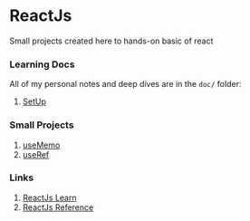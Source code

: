 # ReactJs
Small projects created here to hands-on basic of react

### Learning Docs
All of my personal notes and deep dives are in the `doc/` folder:
1. [SetUp](./doc/SetUp.md)

###  Small Projects
1. [useMemo](./src/component/useMemoDemo/UseMemo.md)
2. [useRef](./src/component/useRefDemo/UseRef.md)

### Links
1. [ReactJs Learn](https://react.dev/learn)
2. [ReactJs Reference](https://react.dev/reference/react)